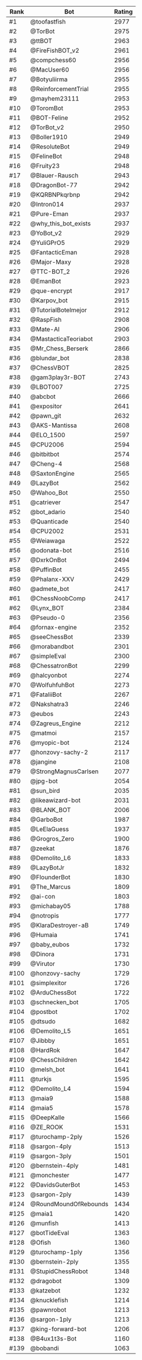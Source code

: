 Rank|Bot|Rating
---|---|---
#1|@toofastfish|2977
#2|@TorBot|2975
#3|@ttBOT|2963
#4|@FireFishBOT_v2|2961
#5|@compchess60|2956
#6|@MacUser60|2956
#7|@Botyuliirma|2955
#8|@ReinforcementTrial|2955
#9|@mayhem23111|2953
#10|@ToromBot|2953
#11|@BOT-Feline|2952
#12|@TorBot_v2|2950
#13|@Boller1910|2949
#14|@ResoluteBot|2949
#15|@FelineBot|2948
#16|@Fruity23|2948
#17|@Blauer-Rausch|2943
#18|@DragonBot-77|2942
#19|@KQRBNPkqrbnp|2942
#20|@Intron014|2937
#21|@Pure-Eman|2937
#22|@why_this_bot_exists|2937
#23|@YoBot_v2|2929
#24|@YuliGPrO5|2929
#25|@FantacticEman|2928
#26|@Major-Maxy|2928
#27|@TTC-BOT_2|2926
#28|@EmanBot|2923
#29|@que-encrypt|2917
#30|@Karpov_bot|2915
#31|@TutorialBotelmejor|2912
#32|@RaspFish|2908
#33|@Mate-AI|2906
#34|@MastacticaTeoriabot|2903
#35|@Mr_Chess_Berserk|2866
#36|@blundar_bot|2838
#37|@ChessVBOT|2825
#38|@gam3play3r-BOT|2743
#39|@LBOT007|2725
#40|@abcbot|2666
#41|@expositor|2641
#42|@pawn_git|2632
#43|@AKS-Mantissa|2608
#44|@ELO_1500|2597
#45|@CPU2006|2594
#46|@bitbitbot|2574
#47|@Cheng-4|2568
#48|@SaxtonEngine|2565
#49|@LazyBot|2562
#50|@Wahoo_Bot|2550
#51|@catriever|2547
#52|@bot_adario|2540
#53|@Quanticade|2540
#54|@CPU2002|2531
#55|@Weiawaga|2522
#56|@odonata-bot|2516
#57|@DxrkOnBot|2494
#58|@PuffinBot|2455
#59|@Phalanx-XXV|2429
#60|@admete_bot|2417
#61|@ChessNoobComp|2417
#62|@Lynx_BOT|2384
#63|@Pseudo-0|2356
#64|@fornax-engine|2352
#65|@seeChessBot|2339
#66|@morabandbot|2301
#67|@simpleEval|2300
#68|@ChessatronBot|2299
#69|@halcyonbot|2274
#70|@WolfuhfuhBot|2273
#71|@FataliiBot|2267
#72|@Nakshatra3|2246
#73|@eubos|2243
#74|@Zagreus_Engine|2212
#75|@matmoi|2157
#76|@myopic-bot|2124
#77|@honzovy-sachy-2|2117
#78|@jangine|2108
#79|@StrongMagnusCarlsen|2077
#80|@jpg-bot|2054
#81|@sun_bird|2035
#82|@likeawizard-bot|2031
#83|@BLANK_BOT|2006
#84|@GarboBot|1987
#85|@LeElaGuess|1937
#86|@Grogros_Zero|1900
#87|@zeekat|1876
#88|@Demolito_L6|1833
#89|@LazyBotJr|1832
#90|@FlounderBot|1830
#91|@The_Marcus|1809
#92|@ai-con|1803
#93|@michabay05|1788
#94|@notropis|1777
#95|@KlaraDestroyer-aB|1749
#96|@Humaia|1741
#97|@baby_eubos|1732
#98|@Dinora|1731
#99|@Virutor|1730
#100|@honzovy-sachy|1729
#101|@simplexitor|1726
#102|@ArduChessBot|1722
#103|@schnecken_bot|1705
#104|@postbot|1702
#105|@dtsudo|1682
#106|@Demolito_L5|1651
#107|@Jibbby|1651
#108|@HardRok|1647
#109|@ChessChildren|1642
#110|@melsh_bot|1641
#111|@turkjs|1595
#112|@Demolito_L4|1594
#113|@maia9|1588
#114|@maia5|1578
#115|@DeepKalle|1566
#116|@ZE_ROOK|1531
#117|@turochamp-2ply|1526
#118|@sargon-4ply|1513
#119|@sargon-3ply|1501
#120|@bernstein-4ply|1481
#121|@monchester|1477
#122|@DavidsGuterBot|1453
#123|@sargon-2ply|1439
#124|@RoundMoundOfRebounds|1434
#125|@maia1|1420
#126|@munfish|1413
#127|@botTideEval|1363
#128|@Ofish|1360
#129|@turochamp-1ply|1356
#130|@bernstein-2ply|1355
#131|@StupidChessRobot|1348
#132|@dragobot|1309
#133|@katzebot|1232
#134|@knucklefish|1214
#135|@pawnrobot|1213
#136|@sargon-1ply|1213
#137|@king-forward-bot|1206
#138|@B4ux1t3s-Bot|1160
#139|@bobandi|1063
